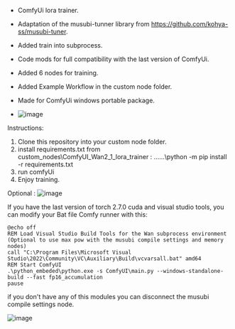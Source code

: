 * ComfyUi lora trainer.
* Adaptation of the musubi-tunner library from https://github.com/kohya-ss/musubi-tuner.
* Added train into subprocess.
* Code mods for full compatibility with the last version of ComfyUi.
* Added 6 nodes for training.
* Added Example Workflow in the custom node folder.
* Made for ComfyUi windows portable package.

* ![image](https://github.com/user-attachments/assets/cce68c8f-9ae7-4de2-b5a0-be6f0d11b2cd)



Instructions:
1. Clone this repository into your custom node folder.
2. install requirements.txt from custom_nodes\ComfyUI_Wan2_1_lora_trainer : ..\..\..\python -m pip install -r requirements.txt
3. run comfyUi
4. Enjoy training.


Optional :
![image](https://github.com/user-attachments/assets/bc07a0f6-1fc3-4f4e-b511-71d8ad8d5b7e)

If you have the last version of torch 2.7.0 cuda and visual studio tools, you can modify your Bat file Comfy runner with this:

```
@echo off
REM Load Visual Studio Build Tools for the Wan subprocess environment (Optional to use max pow with the musubi compile settings and memory nodes)
call "C:\Program Files\Microsoft Visual Studio\2022\Community\VC\Auxiliary\Build\vcvarsall.bat" amd64
REM Start ComfyUI
.\python_embeded\python.exe -s ComfyUI\main.py --windows-standalone-build --fast fp16_accumulation
pause
```

if you don't have any of this modules you can disconnect the musubi compile settings node.

![image](https://github.com/user-attachments/assets/fc7f34fe-6c47-49d2-a15b-c44232c1db56)

